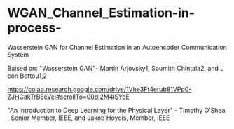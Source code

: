 # WGAN_Channel_Estimation-in-process-
Wasserstein GAN for Channel Estimation in an Autoencoder Communication System

Baised on:
"Wasserstein GAN"- Martin Arjovsky1, Soumith Chintala2, and L ́eon Bottou1,2

https://colab.research.google.com/drive/1Vhe3Ft4erub81VPp0-ZJHCakTrB5eVcj#scrollTo=00dI2M4iSYcE

"An Introduction to Deep Learning for the Physical Layer" - Timothy O’Shea , Senior Member, IEEE, and Jakob Hoydis, Member, IEEE
